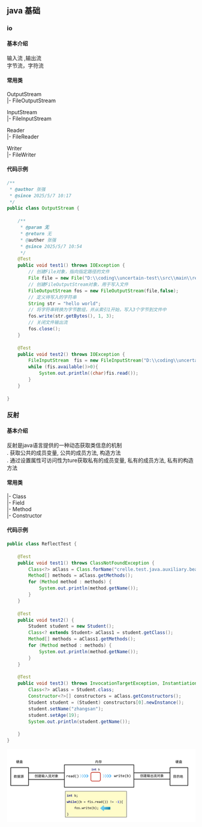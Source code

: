 ##  java 基础
### io
#### 基本介绍  
输入流 ,输出流  
字节流，字符流  

#### 常用类
OutputStream  
|- FileOutputStream

InputStream  
|- FileInputStream 

Reader  
|- FileReader  

Writer  
|- FileWriter  

#### 代码示例
```java
/**
 * @author 张强
 * @since 2025/5/7 10:17
 */
public class OutputStream {

    /**
     * @param 无
     * @return 无
     * @auther 张强
     * @since 2025/5/7 10:54
     */
    @Test
    public void test1() throws IOException {
        // 创建File对象，指向指定路径的文件
        File file = new File("D:\\coding\\uncertain-test\\src\\main\\resources\\a.txt");
        // 创建FileOutputStream对象，用于写入文件
        FileOutputStream fos = new FileOutputStream(file,false);
        // 定义待写入的字符串
        String str = "hello world";
        // 将字符串转换为字节数组，并从索引1开始，写入3个字节到文件中
        fos.write(str.getBytes(), 1, 3);
        // 关闭文件输出流
        fos.close();
    }

    @Test
    public void test2() throws IOException {
        FileInputStream  fis = new FileInputStream("D:\\coding\\uncertain-test\\src\\main\\resources\\a.txt");
        while (fis.available()>0){
            System.out.println((char)fis.read());
        }
    }

}
```

### 反射
#### 基本介绍
反射是java语言提供的一种动态获取类信息的机制  
 . 获取公共的成员变量, 公共的成员方法, 构造方法  
 . 通过设置属性可访问性为ture获取私有的成员变量, 私有的成员方法, 私有的构造方法

#### 常用类
|- Class  
|- Field  
|- Method  
|- Constructor  

#### 代码示例
```java
public class ReflectTest {

    @Test
    public void test1() throws ClassNotFoundException {
        Class<?> aClass = Class.forName("crelle.test.java.auxiliary.beans.Student");
        Method[] methods = aClass.getMethods();
        for (Method method : methods) {
            System.out.println(method.getName());
        }
    }

    @Test
    public void test2() {
        Student student = new Student();
        Class<? extends Student> aClass1 = student.getClass();
        Method[] methods = aClass1.getMethods();
        for (Method method : methods) {
            System.out.println(method.getName());
        }
    }

    @Test
    public void test3() throws InvocationTargetException, InstantiationException, IllegalAccessException {
        Class<?> aClass = Student.class;
        Constructor<?>[] constructors = aClass.getConstructors();
        Student student = (Student) constructors[0].newInstance();
        student.setName("zhangsan");
        student.setAge(19);
        System.out.println(student.getName());

    }
}
```
![拷贝过程示意图](img.png)















